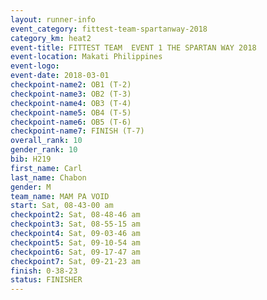 ```yaml
---
layout: runner-info 
event_category: fittest-team-spartanway-2018 
category_km: heat2 
event-title: FITTEST TEAM  EVENT 1 THE SPARTAN WAY 2018 
event-location: Makati Philippines 
event-logo: 
event-date: 2018-03-01 
checkpoint-name2: OB1 (T-2) 
checkpoint-name3: OB2 (T-3) 
checkpoint-name4: OB3 (T-4) 
checkpoint-name5: OB4 (T-5) 
checkpoint-name6: OB5 (T-6) 
checkpoint-name7: FINISH (T-7) 
overall_rank: 10
gender_rank: 10
bib: H219
first_name: Carl
last_name: Chabon
gender: M
team_name: MAM PA VOID
start: Sat, 08-43-00 am
checkpoint2: Sat, 08-48-46 am
checkpoint3: Sat, 08-55-15 am
checkpoint4: Sat, 09-03-46 am
checkpoint5: Sat, 09-10-54 am
checkpoint6: Sat, 09-17-47 am
checkpoint7: Sat, 09-21-23 am
finish: 0-38-23
status: FINISHER
---
```

